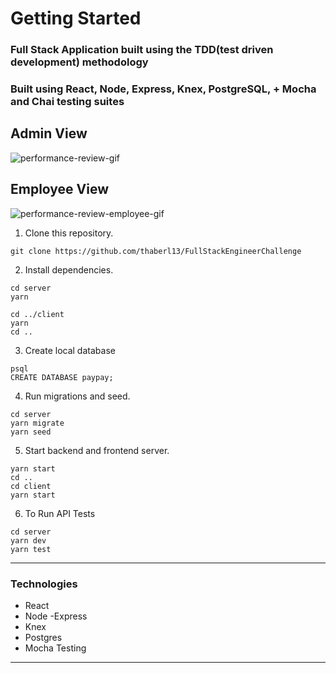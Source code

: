 # Getting Started

### Full Stack Application built using the TDD(test driven development) methodology

### Built using React, Node, Express, Knex, PostgreSQL, + Mocha and Chai testing suites

## Admin View
![performance-review-gif](https://user-images.githubusercontent.com/63279134/99880621-e4f57300-2c57-11eb-8497-a634cafb716e.gif)

## Employee View
![performance-review-employee-gif](https://user-images.githubusercontent.com/63279134/99880641-0bb3a980-2c58-11eb-9083-8e50d7e66735.gif)

1) Clone this repository.
```
git clone https://github.com/thaberl13/FullStackEngineerChallenge
```

2) Install dependencies.
```
cd server
yarn
```
```
cd ../client
yarn
cd ..
```
3) Create local database
```
psql
CREATE DATABASE paypay;
```
4) Run migrations and seed.
```
cd server
yarn migrate
yarn seed
```
5) Start backend and frontend server.
```
yarn start
cd ..
cd client
yarn start
```
6) To Run API Tests

```
cd server
yarn dev
yarn test
```

***
### Technologies
- React
- Node
-Express
- Knex
- Postgres
- Mocha Testing

***